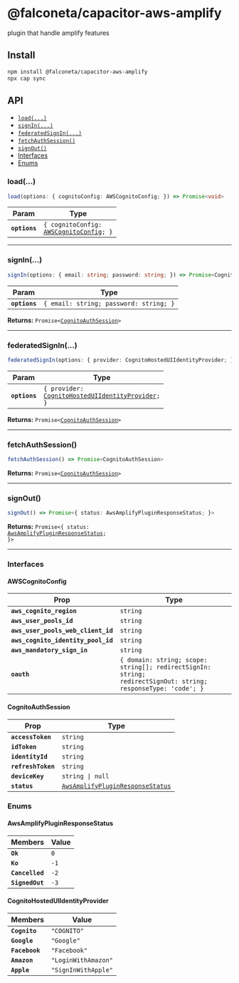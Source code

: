 # @falconeta/capacitor-aws-amplify

plugin that handle amplify features

## Install

```bash
npm install @falconeta/capacitor-aws-amplify
npx cap sync
```

## API

<docgen-index>

* [`load(...)`](#load)
* [`signIn(...)`](#signin)
* [`federatedSignIn(...)`](#federatedsignin)
* [`fetchAuthSession()`](#fetchauthsession)
* [`signOut()`](#signout)
* [Interfaces](#interfaces)
* [Enums](#enums)

</docgen-index>

<docgen-api>
<!--Update the source file JSDoc comments and rerun docgen to update the docs below-->

### load(...)

```typescript
load(options: { cognitoConfig: AWSCognitoConfig; }) => Promise<void>
```

| Param         | Type                                                                              |
| ------------- | --------------------------------------------------------------------------------- |
| **`options`** | <code>{ cognitoConfig: <a href="#awscognitoconfig">AWSCognitoConfig</a>; }</code> |

--------------------


### signIn(...)

```typescript
signIn(options: { email: string; password: string; }) => Promise<CognitoAuthSession>
```

| Param         | Type                                              |
| ------------- | ------------------------------------------------- |
| **`options`** | <code>{ email: string; password: string; }</code> |

**Returns:** <code>Promise&lt;<a href="#cognitoauthsession">CognitoAuthSession</a>&gt;</code>

--------------------


### federatedSignIn(...)

```typescript
federatedSignIn(options: { provider: CognitoHostedUIIdentityProvider; }) => Promise<CognitoAuthSession>
```

| Param         | Type                                                                                                       |
| ------------- | ---------------------------------------------------------------------------------------------------------- |
| **`options`** | <code>{ provider: <a href="#cognitohosteduiidentityprovider">CognitoHostedUIIdentityProvider</a>; }</code> |

**Returns:** <code>Promise&lt;<a href="#cognitoauthsession">CognitoAuthSession</a>&gt;</code>

--------------------


### fetchAuthSession()

```typescript
fetchAuthSession() => Promise<CognitoAuthSession>
```

**Returns:** <code>Promise&lt;<a href="#cognitoauthsession">CognitoAuthSession</a>&gt;</code>

--------------------


### signOut()

```typescript
signOut() => Promise<{ status: AwsAmplifyPluginResponseStatus; }>
```

**Returns:** <code>Promise&lt;{ status: <a href="#awsamplifypluginresponsestatus">AwsAmplifyPluginResponseStatus</a>; }&gt;</code>

--------------------


### Interfaces


#### AWSCognitoConfig

| Prop                               | Type                                                                                                                     |
| ---------------------------------- | ------------------------------------------------------------------------------------------------------------------------ |
| **`aws_cognito_region`**           | <code>string</code>                                                                                                      |
| **`aws_user_pools_id`**            | <code>string</code>                                                                                                      |
| **`aws_user_pools_web_client_id`** | <code>string</code>                                                                                                      |
| **`aws_cognito_identity_pool_id`** | <code>string</code>                                                                                                      |
| **`aws_mandatory_sign_in`**        | <code>string</code>                                                                                                      |
| **`oauth`**                        | <code>{ domain: string; scope: string[]; redirectSignIn: string; redirectSignOut: string; responseType: 'code'; }</code> |


#### CognitoAuthSession

| Prop               | Type                                                                                      |
| ------------------ | ----------------------------------------------------------------------------------------- |
| **`accessToken`**  | <code>string</code>                                                                       |
| **`idToken`**      | <code>string</code>                                                                       |
| **`identityId`**   | <code>string</code>                                                                       |
| **`refreshToken`** | <code>string</code>                                                                       |
| **`deviceKey`**    | <code>string \| null</code>                                                               |
| **`status`**       | <code><a href="#awsamplifypluginresponsestatus">AwsAmplifyPluginResponseStatus</a></code> |


### Enums


#### AwsAmplifyPluginResponseStatus

| Members         | Value           |
| --------------- | --------------- |
| **`Ok`**        | <code>0</code>  |
| **`Ko`**        | <code>-1</code> |
| **`Cancelled`** | <code>-2</code> |
| **`SignedOut`** | <code>-3</code> |


#### CognitoHostedUIIdentityProvider

| Members        | Value                          |
| -------------- | ------------------------------ |
| **`Cognito`**  | <code>"COGNITO"</code>         |
| **`Google`**   | <code>"Google"</code>          |
| **`Facebook`** | <code>"Facebook"</code>        |
| **`Amazon`**   | <code>"LoginWithAmazon"</code> |
| **`Apple`**    | <code>"SignInWithApple"</code> |

</docgen-api>
